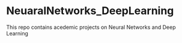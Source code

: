 # NeuaralNetworks_DeepLearning
This repo contains acedemic projects on Neural Networks and Deep Learning
